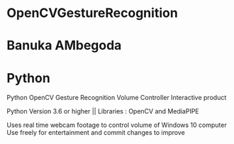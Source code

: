 # OpenCVGestureRecognition
# Banuka AMbegoda
# Python
Python OpenCV Gesture Recognition Volume Controller
Interactive product

Python Version 3.6 or higher ||
Libraries : OpenCV and MediaPIPE

Uses real time webcam footage to control volume of Windows 10 computer
Use freely for entertainment and commit changes to improve
